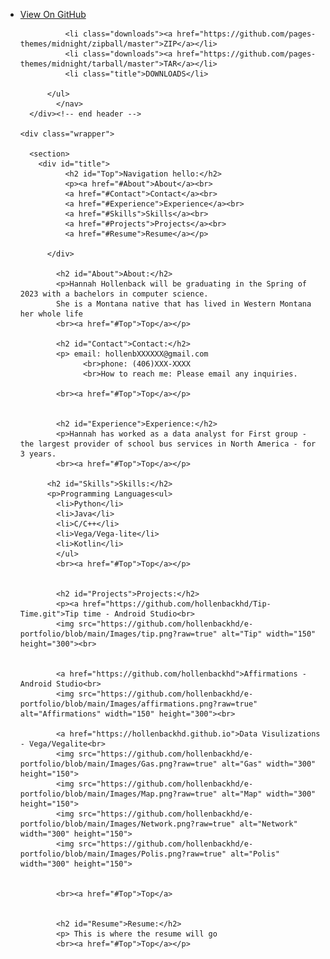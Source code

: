 <body>
      <div id="header">
            <nav>
          <ul>
            <li class="fork"><a href="https://github.com/pages-themes/midnight">View On GitHub</a></li>
            
              <li class="downloads"><a href="https://github.com/pages-themes/midnight/zipball/master">ZIP</a></li>
              <li class="downloads"><a href="https://github.com/pages-themes/midnight/tarball/master">TAR</a></li>
              <li class="title">DOWNLOADS</li>
            
          </ul>
            </nav>
      </div><!-- end header -->

    <div class="wrapper">

      <section>
        <div id="title">
              <h2 id="Top">Navigation hello:</h2>
              <p><a href="#About">About</a><br>
              <a href="#Contact">Contact</a><br>
              <a href="#Experience">Experience</a><br>
              <a href="#Skills">Skills</a><br>
              <a href="#Projects">Projects</a><br>
              <a href="#Resume">Resume</a></p>
              
          </div>
            
            <h2 id="About">About:</h2>
            <p>Hannah Hollenback will be graduating in the Spring of 2023 with a bachelors in computer science.
            She is a Montana native that has lived in Western Montana her whole life
            <br><a href="#Top">Top</a></p>

            <h2 id="Contact">Contact:</h2>
            <p> email: hollenbXXXXXX@gmail.com
                  <br>phone: (406)XXX-XXXX
                  <br>How to reach me: Please email any inquiries.
                  
            <br><a href="#Top">Top</a></p>

            
            <h2 id="Experience">Experience:</h2>
            <p>Hannah has worked as a data analyst for First group - the largest provider of school bus services in North America - for 3 years.
            <br><a href="#Top">Top</a></p>
          
          <h2 id="Skills">Skills:</h2>
          <p>Programming Languages<ul>
            <li>Python</li> 
            <li>Java</li> 
            <li>C/C++</li>
            <li>Vega/Vega-lite</li> 
            <li>Kotlin</li>
            </ul>
            <br><a href="#Top">Top</a></p>

            
            <h2 id="Projects">Projects:</h2>
            <p><a href="https://github.com/hollenbackhd/Tip-Time.git">Tip time - Android Studio<br>
            <img src="https://github.com/hollenbackhd/e-portfolio/blob/main/Images/tip.png?raw=true" alt="Tip" width="150" height="300"><br>


            <a href="https://github.com/hollenbackhd">Affirmations - Android Studio<br>
            <img src="https://github.com/hollenbackhd/e-portfolio/blob/main/Images/affirmations.png?raw=true" alt="Affirmations" width="150" height="300"><br>
            
            <a href="https://hollenbackhd.github.io">Data Visulizations - Vega/Vegalite<br>
            <img src="https://github.com/hollenbackhd/e-portfolio/blob/main/Images/Gas.png?raw=true" alt="Gas" width="300" height="150">
            <img src="https://github.com/hollenbackhd/e-portfolio/blob/main/Images/Map.png?raw=true" alt="Map" width="300" height="150">
            <img src="https://github.com/hollenbackhd/e-portfolio/blob/main/Images/Network.png?raw=true" alt="Network" width="300" height="150">
            <img src="https://github.com/hollenbackhd/e-portfolio/blob/main/Images/Polis.png?raw=true" alt="Polis" width="300" height="150">
                  

            <br><a href="#Top">Top</a>

            
            <h2 id="Resume">Resume:</h2>
            <p> This is where the resume will go
            <br><a href="#Top">Top</a></p>

            



        
                   
            
